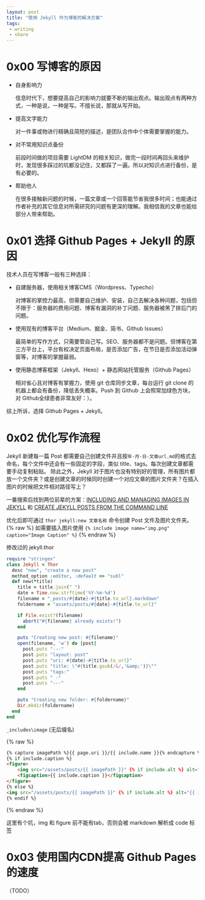 ```yaml
---
layout: post
title: "使用 Jekyll 作为博客的解决方案"
tags:
 - writing
 - share
---
```


# 0x00 写博客的原因
+ 自身影响力
  
    信息时代下，想要提高自己的影响力就要不断的输出观点。输出观点有两种方式，一种是说，一种是写。不擅长说，那就从写开始。
  
+ 提高文字能力
  
    对一件事或物进行精确且简短的描述，是团队合作中个体需要掌握的能力。
  
+ 对不常用知识点备份
  
    前段时间做的项目需要 LightDM 的相关知识，做完一段时间再回头来维护时，发现很多踩过的坑都没记住，又都踩了一遍。所以对知识点进行备份，是有必要的。
  
+ 帮助他人
  
    在很多接触新问题的时候，一篇文章或一个回答能节省我很多时间；也能通过作者补充的其它信息对所需研究的问题有更深的理解。我相信我的文章也能给部分人带来帮助。


# 0x01 选择 Github Pages + Jekyll 的原因
技术人员在写博客一般有三种选择：
+ 自建服务器，使用相关博客CMS（Wordpress、Typecho）
  
    对博客的掌控力最高，但需要自己维护、安装，自己去解决各种问题，包括但不限于：服务器的费用问题、博客有漏洞的补丁问题、服务器被黑了排后门的问题。
  
+ 使用现有的博客平台（Medium、掘金、简书、Github Issues）
  
    最简单的写作方式，只需要管自己写。SEO、服务器都不是问题。但博客在第三方平台上，平台有权决定页面布局，是否添加广告，在节日是否添加活动弹窗等，对博客的掌握最弱。
  
+ 使用静态博客框架（Jekyll、Hexo）+ 静态网站托管服务（Github Pages）
  
    相对省心且对博客有掌握力，使用 git 仓库同步文章，每台运行 git clone 的机器上都会有备份，降低丢失概率。Push 到 Github 上会照常加绿色方块，对 Github全绿患者非常友好：）。

综上所诉，选择 Github Pages + Jekyll。

# 0x02 优化写作流程 
Jekyll 新建每一篇 Post 都需要自己创建文件并且按`年-月-日-文章url.md`的格式去命名，每个文件中还会有一些固定的字段，类似 title、tags。每次创建文章都需要手动复制粘贴。
除此之外，Jekyll 对于图片也没有特别好的管理，所有图片都放一个文件夹？或是创建文章的时候同时创建一个对应文章的图片文件夹？在插入图片的时候把文件相对路径写上？
    
一番搜索后找到两位前辈的方案：[INCLUDING AND MANAGING IMAGES IN JEKYLL](https://eduardoboucas.com/blog/2014/12/07/including-and-managing-images-in-jekyll.html) 和 [CREATE JEKYLL POSTS FROM THE COMMAND LINE](https://gist.github.com/ichadhr/0b4e35174c7e90c0b31b)

优化后即可通过 `thor jekyll:new 文章名称` 命令创建 Post 文件及图片文件夹。
{% raw %}
如需要插入图片使用 `{% include image name="img.png" caption="Image Caption" %}`
{% endraw %}

修改过的 jekyll.thor
```ruby
require "stringex"
class Jekyll < Thor
  desc "new", "create a new post"
  method_option :editor, :default => "subl"
  def new(*title)
    title = title.join(" ")
    date = Time.now.strftime('%Y-%m-%d')
    filename = "_posts/#{date}-#{title.to_url}.markdown"
    foldername = "assets/posts/#{date}-#{title.to_url}"

    if File.exist?(filename)
      abort("#{filename} already exists!")
    end

    puts "Creating new post: #{filename}"
    open(filename, 'w') do |post|
      post.puts "---"
      post.puts "layout: post"
      post.puts "uri: #{date}-#{title.to_url}"
      post.puts "title: \"#{title.gsub(/&/,'&amp;')}\""
      post.puts "tags:"
      post.puts " -"
      post.puts "---"
    end

    puts "Creating new folder: #{foldername}"
    Dir.mkdir(foldername)
  end
end
```

`_includes\image` (无后缀名)

{% raw %}
```html
{% capture imagePath %}{{ page.uri }}/{{ include.name }}{% endcapture %}
{% if include.caption %}
<figure>
    <img src="/assets/posts/{{ imagePath }}" {% if include.alt %} alt="{{ include.alt }}" {% endif %} {% if include.width %} width="{{ include.width }}" {% endif %}/>
    <figcaption>{{ include.caption }}</figcaption>
</figure>
{% else %}
<img src="/assets/posts/{{ imagePath }}" {% if include.alt %} alt="{{ include.alt }}" {% endif %} {% if include.width %} width="{{ include.width }}" {% endif %}/>
{% endif %}
```
{% endraw %}

这里有个坑，img 和 figure 前不能有tab，否则会被 markdown 解析成 code 标签
# 0x03 使用国内CDN提高 Github Pages 的速度
（TODO）